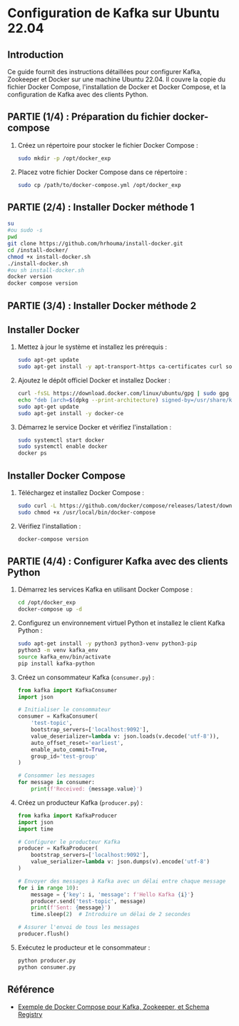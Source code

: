 # Configuration de Kafka sur Ubuntu 22.04

## Introduction
Ce guide fournit des instructions détaillées pour configurer Kafka, Zookeeper et Docker sur une machine Ubuntu 22.04. Il couvre la copie du fichier Docker Compose, l'installation de Docker et Docker Compose, et la configuration de Kafka avec des clients Python.

## PARTIE (1/4) : Préparation du fichier docker-compose
1. Créez un répertoire pour stocker le fichier Docker Compose :
   ```sh
   sudo mkdir -p /opt/docker_exp
   ```

2. Placez votre fichier Docker Compose dans ce répertoire :
   ```sh
   sudo cp /path/to/docker-compose.yml /opt/docker_exp
   ```

## PARTIE (2/4) : Installer Docker méthode 1
 ```sh
su
#ou sudo -s
pwd
git clone https://github.com/hrhouma/install-docker.git
cd /install-docker/
chmod +x install-docker.sh
./install-docker.sh
#ou sh install-docker.sh
docker version
docker compose version
 ```


## PARTIE (3/4) : Installer Docker méthode 2
## Installer Docker 
1. Mettez à jour le système et installez les prérequis :
   ```sh
   sudo apt-get update
   sudo apt-get install -y apt-transport-https ca-certificates curl software-properties-common
   ```

2. Ajoutez le dépôt officiel Docker et installez Docker :
   ```sh
   curl -fsSL https://download.docker.com/linux/ubuntu/gpg | sudo gpg --dearmor -o /usr/share/keyrings/docker-archive-keyring.gpg
   echo "deb [arch=$(dpkg --print-architecture) signed-by=/usr/share/keyrings/docker-archive-keyring.gpg] https://download.docker.com/linux/ubuntu $(lsb_release -cs) stable" | sudo tee /etc/apt/sources.list.d/docker.list > /dev/null
   sudo apt-get update
   sudo apt-get install -y docker-ce
   ```

3. Démarrez le service Docker et vérifiez l'installation :
   ```sh
   sudo systemctl start docker
   sudo systemctl enable docker
   docker ps
   ```

## Installer Docker Compose
1. Téléchargez et installez Docker Compose :
   ```sh
   sudo curl -L https://github.com/docker/compose/releases/latest/download/docker-compose-$(uname -s)-$(uname -m) -o /usr/local/bin/docker-compose
   sudo chmod +x /usr/local/bin/docker-compose
   ```

2. Vérifiez l'installation :
   ```sh
   docker-compose version
   ```





## PARTIE (4/4) : Configurer Kafka avec des clients Python

1. Démarrez les services Kafka en utilisant Docker Compose :
   ```sh
   cd /opt/docker_exp
   docker-compose up -d
   ```

2. Configurez un environnement virtuel Python et installez le client Kafka Python :
   ```sh
   sudo apt-get install -y python3 python3-venv python3-pip
   python3 -m venv kafka_env
   source kafka_env/bin/activate
   pip install kafka-python
   ```

3. Créez un consommateur Kafka (`consumer.py`) :
   ```python
   from kafka import KafkaConsumer
   import json

   # Initialiser le consommateur
   consumer = KafkaConsumer(
       'test-topic',
       bootstrap_servers=['localhost:9092'],
       value_deserializer=lambda v: json.loads(v.decode('utf-8')),
       auto_offset_reset='earliest',
       enable_auto_commit=True,
       group_id='test-group'
   )

   # Consommer les messages
   for message in consumer:
       print(f'Received: {message.value}')
   ```

4. Créez un producteur Kafka (`producer.py`) :
   ```python
   from kafka import KafkaProducer
   import json
   import time

   # Configurer le producteur Kafka
   producer = KafkaProducer(
       bootstrap_servers=['localhost:9092'],
       value_serializer=lambda v: json.dumps(v).encode('utf-8')
   )

   # Envoyer des messages à Kafka avec un délai entre chaque message
   for i in range 10):
       message = {'key': i, 'message': f'Hello Kafka {i}'}
       producer.send('test-topic', message)
       print(f'Sent: {message}')
       time.sleep(2)  # Introduire un délai de 2 secondes

   # Assurer l'envoi de tous les messages
   producer.flush()
   ```

5. Exécutez le producteur et le consommateur :
   ```sh
   python producer.py
   python consumer.py
   ```

## Référence
- [Exemple de Docker Compose pour Kafka, Zookeeper, et Schema Registry](https://jskim1991.medium.com/docker-docker-compose-example-for-kafka-zookeeper-and-schema-registry-c516422532e7)
